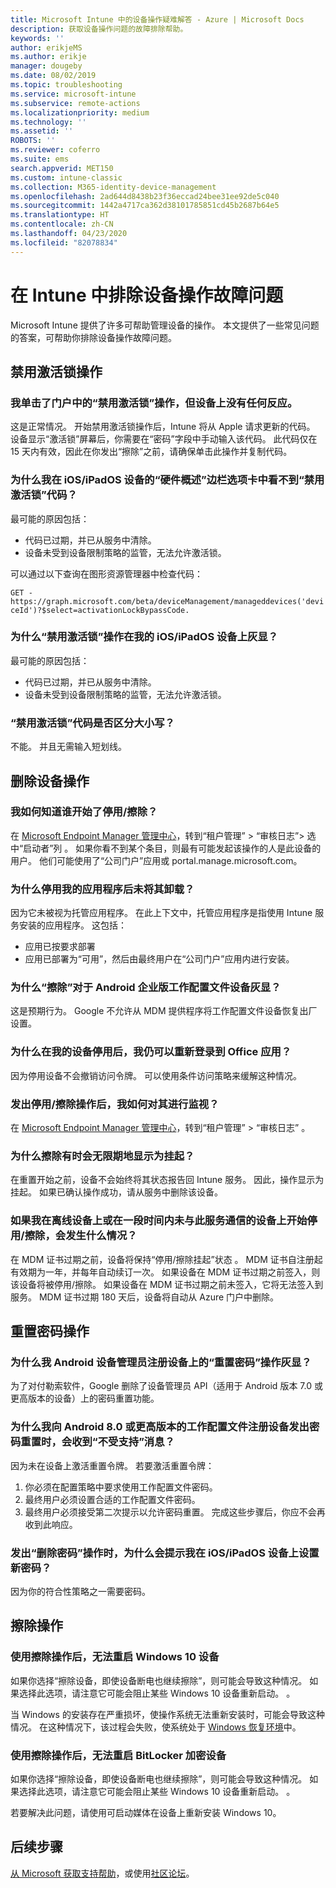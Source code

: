 ```yaml
---
title: Microsoft Intune 中的设备操作疑难解答 - Azure | Microsoft Docs
description: 获取设备操作问题的故障排除帮助。
keywords: ''
author: erikjeMS
ms.author: erikje
manager: dougeby
ms.date: 08/02/2019
ms.topic: troubleshooting
ms.service: microsoft-intune
ms.subservice: remote-actions
ms.localizationpriority: medium
ms.technology: ''
ms.assetid: ''
ROBOTS: ''
ms.reviewer: coferro
ms.suite: ems
search.appverid: MET150
ms.custom: intune-classic
ms.collection: M365-identity-device-management
ms.openlocfilehash: 2ad644d8438b23f36eccad24bee31ee92de5c040
ms.sourcegitcommit: 1442a4717ca362d38101785851cd45b2687b64e5
ms.translationtype: HT
ms.contentlocale: zh-CN
ms.lasthandoff: 04/23/2020
ms.locfileid: "82078834"
---
```

# <a name="troubleshoot-device-actions-in-intune"></a>在 Intune 中排除设备操作故障问题

Microsoft Intune 提供了许多可帮助管理设备的操作。 本文提供了一些常见问题的答案，可帮助你排除设备操作故障问题。

## <a name="disable-activation-lock-action"></a>禁用激活锁操作

### <a name="i-clicked-the-disable-activation-lock-action-in-the-portal-but-nothing-happened-on-the-device"></a>我单击了门户中的“禁用激活锁”操作，但设备上没有任何反应。
这是正常情况。 开始禁用激活锁操作后，Intune 将从 Apple 请求更新的代码。 设备显示“激活锁”屏幕后，你需要在“密码”字段中手动输入该代码。 此代码仅在 15 天内有效，因此在你发出“擦除”之前，请确保单击此操作并复制代码。

### <a name="why-dont-i-see-the-disable-activation-lock-code-in-the-hardware-overview-blade-of-my-iosipados-device"></a>为什么我在 iOS/iPadOS 设备的“硬件概述”边栏选项卡中看不到“禁用激活锁”代码？
最可能的原因包括：
- 代码已过期，并已从服务中清除。
- 设备未受到设备限制策略的监管，无法允许激活锁。

可以通过以下查询在图形资源管理器中检查代码：

```GET - https://graph.microsoft.com/beta/deviceManagement/manageddevices('deviceId')?$select=activationLockBypassCode.```

### <a name="why-is-the-disable-activation-lock-action-greyed-out-for-my-iosipados-device"></a>为什么“禁用激活锁”操作在我的 iOS/iPadOS 设备上灰显？
最可能的原因包括： 
- 代码已过期，并已从服务中清除。
- 设备未受到设备限制策略的监管，无法允许激活锁。

### <a name="is-the-disable-activation-lock-code-case-sensitive"></a>“禁用激活锁”代码是否区分大小写？
不能。 并且无需输入短划线。

## <a name="remove-devices-action"></a>删除设备操作

### <a name="how-do-i-tell-who-started-a-retirewipe"></a>我如何知道谁开始了停用/擦除？
在 [Microsoft Endpoint Manager 管理中心](https://go.microsoft.com/fwlink/?linkid=2109431)，转到“租户管理” > “审核日志”> 选中“启动者”列    。
如果你看不到某个条目，则最有可能发起该操作的人是此设备的用户。 他们可能使用了“公司门户”应用或 portal.manage.microsoft.com。

### <a name="why-wasnt-my-application-uninstalled-after-using-retire"></a>为什么停用我的应用程序后未将其卸载？
因为它未被视为托管应用程序。 在此上下文中，托管应用程序是指使用 Intune 服务安装的应用程序。 这包括：
- 应用已按要求部署
- 应用已部署为“可用”，然后由最终用户在“公司门户”应用内进行安装。

### <a name="why-is-wipe-grayed-out-for-android-enterprise-work-profile-devices"></a>为什么“擦除”对于 Android 企业版工作配置文件设备灰显？
这是预期行为。 Google 不允许从 MDM 提供程序将工作配置文件设备恢复出厂设置。

### <a name="why-can-i-sign-back-into-my-office-apps-after-my-device-was-retired"></a>为什么在我的设备停用后，我仍可以重新登录到 Office 应用？
因为停用设备不会撤销访问令牌。 可以使用条件访问策略来缓解这种情况。

### <a name="how-can-i-monitor-a-retirewipe-action-after-it-was-issued"></a>发出停用/擦除操作后，我如何对其进行监视？
在 [Microsoft Endpoint Manager 管理中心](https://go.microsoft.com/fwlink/?linkid=2109431)，转到“租户管理” > “审核日志”   。

### <a name="why-do-wipes-sometimes-show-as-pending-indefinitely"></a>为什么擦除有时会无限期地显示为挂起？
在重置开始之前，设备不会始终将其状态报告回 Intune 服务。 因此，操作显示为挂起。 如果已确认操作成功，请从服务中删除该设备。

### <a name="what-happens-if-i-start-a-retirewipe-on-an-offline-device-or-a-device-that-hasnt-communicated-with-the-service-in-a-while"></a>如果我在离线设备上或在一段时间内未与此服务通信的设备上开始停用/擦除，会发生什么情况？
在 MDM 证书过期之前，设备将保持“停用/擦除挂起”状态  。 MDM 证书自注册起有效期为一年，并每年自动续订一次。 如果设备在 MDM 证书过期之前签入，则该设备将被停用/擦除。 如果设备在 MDM 证书过期之前未签入，它将无法签入到服务。 MDM 证书过期 180 天后，设备将自动从 Azure 门户中删除。


## <a name="reset-passcode-action"></a>重置密码操作

### <a name="why-is-the-reset-passcode-action-greyed-out-on-my-android-device-admin-enrolled-device"></a>为什么我 Android 设备管理员注册设备上的“重置密码”操作灰显？
为了对付勒索软件，Google 删除了设备管理员 API（适用于 Android 版本 7.0 或更高版本的设备）上的密码重置功能。

### <a name="why-do-i-get-a-not-supported-message-when-i-issue-a-passcode-reset-to-my-android-80-or-later-work-profile-enrolled-device"></a>为什么我向 Android 8.0 或更高版本的工作配置文件注册设备发出密码重置时，会收到“不受支持”消息？
因为未在设备上激活重置令牌。 若要激活重置令牌：
1. 你必须在配置策略中要求使用工作配置文件密码。
2. 最终用户必须设置合适的工作配置文件密码。
3. 最终用户必须接受第二次提示以允许密码重置。
完成这些步骤后，你应不会再收到此响应。

### <a name="why-am-i-prompted-to-set-a-new-passcode-on-my-iosipados-device-when-i-issue-the-remove-passcode-action"></a>发出“删除密码”操作时，为什么会提示我在 iOS/iPadOS 设备上设置新密码？
因为你的符合性策略之一需要密码。


## <a name="wipe-action"></a>擦除操作

### <a name="i-cant-restart-a-windows-10-device-after-using-the-wipe-action"></a>使用擦除操作后，无法重启 Windows 10 设备
如果你选择“擦除设备，即使设备断电也继续擦除”，则可能会导致这种情况。  如果选择此选项，请注意它可能会阻止某些 Windows 10 设备重新启动。 。

当 Windows 的安装存在严重损坏，使操作系统无法重新安装时，可能会导致这种情况。 在这种情况下，该过程会失败，使系统处于 [Windows 恢复环境]( https://docs.microsoft.com/windows-hardware/manufacture/desktop/windows-recovery-environment--windows-re--technical-reference)中。

### <a name="i-cant-restart-a-bitlocker-encrypted-device-after-using-the-wipe-action"></a>使用擦除操作后，无法重启 BitLocker 加密设备
如果你选择“擦除设备，即使设备断电也继续擦除”，则可能会导致这种情况。  如果选择此选项，请注意它可能会阻止某些 Windows 10 设备重新启动。 。

若要解决此问题，请使用可启动媒体在设备上重新安装 Windows 10。


## <a name="next-steps"></a>后续步骤

[从 Microsoft 获取支持帮助](../fundamentals/get-support.md)，或使用[社区论坛](https://social.technet.microsoft.com/Forums/en-US/home?category=microsoftintune)。
